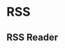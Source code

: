 <script setup>
import { ref } from 'vue';
import NavContainer from '../components/NavContainer.vue';
import newsData from '../assets/news/rss.json';

const data = ref(newsData);
</script>

# RSS

## RSS Reader

<NavContainer :data="data.rssReader"/>


